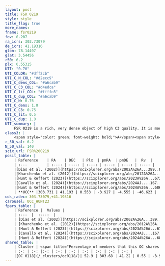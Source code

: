 ```yaml
---
layout: post
title: FSR 0219
style: style
title_flag: true
more_names: 
fname: fsr0219
fov: 0.207
ra_icrs: 303.73079
de_icrs: 41.19316
glon: 78.14497
glat: 3.54456
r50: 6.2
plx: 0.55315
UTI: "0.70"
UTI_COLOR: "#dff2cb"
UTI_C_N_COL: "#d2ecc9"
UTI_C_dens_COL: "#a6cab9"
UTI_C_C3_COL: "#d4edca"
UTI_C_lit_COL: "#ffffe8"
UTI_C_dup_COL: "#a6cab9"
UTI_C_N: 0.76
UTI_C_dens: 1.0
UTI_C_C3: 0.75
UTI_C_lit: 0.5
UTI_C_dup: 1.0
UTI_summary: |
    FSR 0219 is a rich, very dense object of high C3 quality. It is moderately studied in the literature. This object shares a significant percentage of members with a later reported entry.
class3: |
    <span style="color: green; font-weight: bold;">A</span><span style="color: #FFC300; font-weight: bold;">B</span>
r_50_val: 6.2
N_50_val: 140
scix_url: FSR%200219
posit_table: |
    | Reference    | RA    | DEC   | Plx  | pmRA  | pmDE   |  Rv  |
    | :---         | :---: | :---: | :---: | :---: | :---: | :---: |
    |[Dias et al. (2002)](https://scixplorer.org/abs/2002A%26A...389..871D) | 303.75 | 41.179 | -- | -2.85 | -3.97 | -- |
    |[Kharchenko et al. (2012)](https://scixplorer.org/abs/2012A%26A...543A.156K) | 303.765 | 41.185 | -- | -2.85 | -3.97 | -- |
    |[Hunt & Reffert (2023)](https://scixplorer.org/abs/2023A%26A...673A.114H) | 303.742 | 41.19 | 0.558 | -3.93 | -4.609 | -60.102 |
    |[Cavallo et al. (2024)](https://scixplorer.org/abs/2024AJ....167...12C) | 303.732 | 41.193 | 0.557 | -- | -- | -- |
    |[Hunt & Reffert (2024)](https://scixplorer.org/abs/2024A%26A...686A..42H) | 303.742 | 41.19 | 0.558 | -3.93 | -4.609 | -60.102 |
    | **UCC** |303.731 | 41.193 | 0.553 | -3.927 | -4.555 | -46.623 | 
cds_radec: 303.73079,+41.19316
carousel: UCC_HUNT23
fpars_table: |
    | Reference |  Values |
    | :---  |  :---:  |
    | [Dias et al. (2002)](https://scixplorer.org/abs/2002A%26A...389..871D) | `E(B-V)=0.833, Dist=884.0, Age=6.5` |
    | [Kharchenko et al. (2012)](https://scixplorer.org/abs/2012A%26A...543A.156K) | `e_bv=0.833, distance=884, log_age=6.5` |
    | [Hunt & Reffert (2023)](https://scixplorer.org/abs/2023A%26A...673A.114H) | `AV50=3.259, diffAV50=2.408, MOD50=11.222, logAge50=6.55` |
    | [Cavallo et al. (2024)](https://scixplorer.org/abs/2024AJ....167...12C) | `AV50=2.59, dMod50=11.02, logAge50=7.12, [Fe/H]50=0.67` |
    | [Hunt & Reffert (2024)](https://scixplorer.org/abs/2024A%26A...686A..42H) | `MassJ=252.831` |
shared_table: |
    | Cluster | <span title="Percentage of members that this OC shares with the ones listed">%</span>   | RA   | DEC   | Plx   | pmRA  | pmDE  | Rv | UTI |
    | :-: | :-: |:-: | :-: | :-: | :-: | :-: | :-: | :-: |
    |[OC 0118](/_clusters/oc0118/)| 52.9 | 303.68 | 41.22 | 0.55 | -3.96 | -4.54 | -63.79 |0.0 |
---
```

